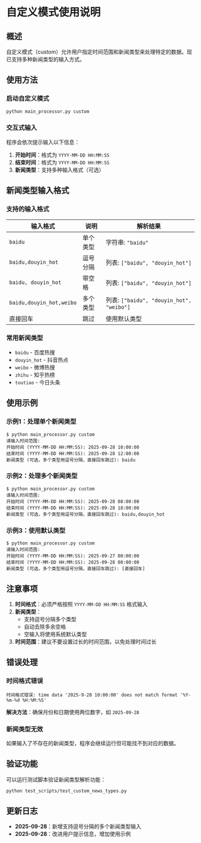 # 自定义模式使用说明

## 概述

自定义模式（custom）允许用户指定时间范围和新闻类型来处理特定的数据。现已支持多种新闻类型的输入方式。

## 使用方法

### 启动自定义模式

```bash
python main_processor.py custom
```

### 交互式输入

程序会依次提示输入以下信息：

1. **开始时间**：格式为 `YYYY-MM-DD HH:MM:SS`
2. **结束时间**：格式为 `YYYY-MM-DD HH:MM:SS`  
3. **新闻类型**：支持多种输入格式（可选）

## 新闻类型输入格式

### 支持的输入格式

| 输入格式 | 说明 | 解析结果 |
|---------|------|---------|
| `baidu` | 单个类型 | 字符串: `"baidu"` |
| `baidu,douyin_hot` | 逗号分隔 | 列表: `["baidu", "douyin_hot"]` |
| `baidu, douyin_hot` | 带空格 | 列表: `["baidu", "douyin_hot"]` |
| `baidu,douyin_hot,weibo` | 多个类型 | 列表: `["baidu", "douyin_hot", "weibo"]` |
| 直接回车 | 跳过 | 使用默认类型 |

### 常用新闻类型

- `baidu` - 百度热搜
- `douyin_hot` - 抖音热点
- `weibo` - 微博热搜
- `zhihu` - 知乎热榜
- `toutiao` - 今日头条

## 使用示例

### 示例1：处理单个新闻类型

```
$ python main_processor.py custom
请输入时间范围:
开始时间 (YYYY-MM-DD HH:MM:SS): 2025-09-28 10:00:00
结束时间 (YYYY-MM-DD HH:MM:SS): 2025-09-28 12:00:00
新闻类型 (可选，多个类型用逗号分隔，直接回车跳过): baidu
```

### 示例2：处理多个新闻类型

```
$ python main_processor.py custom
请输入时间范围:
开始时间 (YYYY-MM-DD HH:MM:SS): 2025-09-28 08:00:00
结束时间 (YYYY-MM-DD HH:MM:SS): 2025-09-28 18:00:00
新闻类型 (可选，多个类型用逗号分隔，直接回车跳过): baidu,douyin_hot
```

### 示例3：使用默认类型

```
$ python main_processor.py custom
请输入时间范围:
开始时间 (YYYY-MM-DD HH:MM:SS): 2025-09-27 00:00:00
结束时间 (YYYY-MM-DD HH:MM:SS): 2025-09-28 00:00:00
新闻类型 (可选，多个类型用逗号分隔，直接回车跳过): [直接回车]
```

## 注意事项

1. **时间格式**：必须严格按照 `YYYY-MM-DD HH:MM:SS` 格式输入
2. **新闻类型**：
   - 支持逗号分隔多个类型
   - 自动去除多余空格
   - 空输入将使用系统默认类型
3. **时间范围**：建议不要设置过长的时间范围，以免处理时间过长

## 错误处理

### 时间格式错误

```
时间格式错误: time data '2025-9-28 10:00:00' does not match format '%Y-%m-%d %H:%M:%S'
```

**解决方法**：确保月份和日期使用两位数字，如 `2025-09-28`

### 新闻类型无效

如果输入了不存在的新闻类型，程序会继续运行但可能找不到对应的数据。

## 验证功能

可以运行测试脚本验证新闻类型解析功能：

```bash
python test_scripts/test_custom_news_types.py
```

## 更新日志

- **2025-09-28**：新增支持逗号分隔的多个新闻类型输入
- **2025-09-28**：改进用户提示信息，增加使用示例